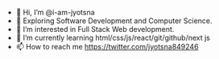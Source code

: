 - 👋 Hi, I’m @i-am-jyotsna
- 👩 Exploring Software Development and Computer Science.
- 👀 I’m interested in Full Stack Web development.
- 🌱 I’m currently learning html/css/js/react/git/github/next js
- 📫 How to reach me https://twitter.com/jyotsna849246

<!---
i-am-jyotsna/i-am-jyotsna is a ✨ special ✨ repository because its `README.md` (this file) appears on your GitHub profile.
You can click the Preview link to take a look at your changes.
--->
